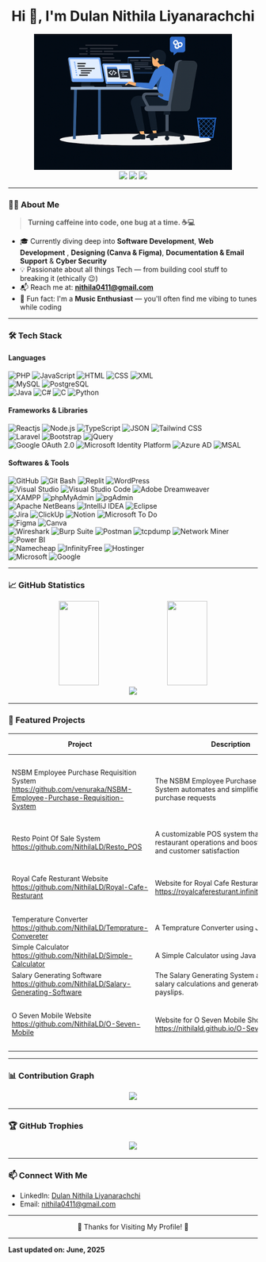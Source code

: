 <h1 align="center">Hi 👋, I'm Dulan Nithila Liyanarachchi</h1>

<p align="center">
  <img src="image.png" width="400"/><br>
  <a href="https://www.linkedin.com/in/dulan-nithila-liyanarachchi-563a7121a/" target="_blank"><img src="https://img.shields.io/badge/LinkedIn-0A66C2?style=for-the-badge&logo=linkedin&logoColor=white"/></a>
  <a href="https://www.canva.com/design/DAGXK5wfXZo/EjtNT3_aKm12U2kU4xU0Dw/view?utm_content=DAGXK5wfXZo&utm_campaign=designshare&utm_medium=link2&utm_source=uniquelinks&utlId=hbed17927a7)" target="_blank"><img src="https://img.shields.io/badge/CV-6f42c1?style=for-the-badge&logo=readthedocs&logoColor=white"/></a>
  <a href="https://nithilald.github.io/Dulan-Nithila-Liyanarachchi/" target="_blank">
    <img src="https://img.shields.io/badge/Portfolio-20C997?style=for-the-badge&logo=vercel&logoColor=white"/>
  </a>
</p>

---

### 👨‍💻 About Me

> **Turning caffeine into code, one bug at a time. ☕💻**

- 🎓 Currently diving deep into **Software Development**, **Web Development** , **Designing (Canva & Figma)**, **Documentation & Email Support** & **Cyber Security**
- 💡 Passionate about all things Tech — from building cool stuff to breaking it (ethically 😉)
- 📬 Reach me at: **nithila0411@gmail.com**
- 🎵 Fun fact: I'm a **Music Enthusiast** — you'll often find me vibing to tunes while coding

---

### 🛠️ Tech Stack

<p align="center">

#### Languages  
![PHP](https://img.shields.io/badge/-PHP-8993BE?style=flat-square&logo=php&logoColor=white) ![JavaScript](https://img.shields.io/badge/-JavaScript-F7DF1E?style=flat-square&logo=javascript&logoColor=black) ![HTML](https://img.shields.io/badge/-HTML-E34F26?style=flat-square&logo=html5&logoColor=white) ![CSS](https://img.shields.io/badge/-CSS-1572B6?style=flat-square&logo=css3&logoColor=white) ![XML](https://img.shields.io/badge/-XML-orange?style=flat-square&logo=xml&logoColor=white) <br>![MySQL](https://img.shields.io/badge/-MySQL-4479A1?style=flat-square&logo=mysql&logoColor=white) ![PostgreSQL](https://img.shields.io/badge/-PostgreSQL-336791?style=flat-square&logo=postgresql&logoColor=white) <br>![Java](https://img.shields.io/badge/-Java-007396?style=flat-square&logo=java&logoColor=white) ![C#](https://img.shields.io/badge/-C%23-239120?style=flat-square&logo=csharp&logoColor=white) ![C](https://img.shields.io/badge/-C-A8B9CC?style=flat-square&logo=c&logoColor=white) ![Python](https://img.shields.io/badge/-Python-3776AB?style=flat-square&logo=python&logoColor=white)

#### Frameworks & Libraries  
![Reactjs](https://img.shields.io/badge/-React-61DAFB?style=flat-square&logo=react&logoColor=black) ![Node.js](https://img.shields.io/badge/-Node.js-339933?style=flat-square&logo=node.js&logoColor=white) ![TypeScript](https://img.shields.io/badge/-TypeScript-3178C6?style=flat-square&logo=typescript&logoColor=white)
 ![JSON](https://img.shields.io/badge/-JSON-000000?style=flat-square&logo=json&logoColor=white) ![Tailwind CSS](https://img.shields.io/badge/-Tailwind_CSS-38B2AC?style=flat-square&logo=tailwind-css&logoColor=white) <br>![Laravel](https://img.shields.io/badge/-Laravel-FF2D20?style=flat-square&logo=laravel&logoColor=white) ![Bootstrap](https://img.shields.io/badge/-Bootstrap-563D7C?style=flat-square&logo=bootstrap&logoColor=white) ![jQuery](https://img.shields.io/badge/-jQuery-0769AD?style=flat-square&logo=jquery&logoColor=white) <br>![Google OAuth 2.0](https://img.shields.io/badge/-Google_OAuth_2.0-4285F4?style=flat-square&logo=google&logoColor=white) ![Microsoft Identity Platform](https://img.shields.io/badge/-Microsoft_Identity_Platform-0078D4?style=flat-square&logo=microsoft&logoColor=white) ![Azure AD](https://img.shields.io/badge/-Azure_AD-0078D4?style=flat-square&logo=microsoft-azure&logoColor=white) ![MSAL](https://img.shields.io/badge/-MSAL-0078D4?style=flat-square&logo=microsoft&logoColor=white)

#### Softwares & Tools  
![GitHub](https://img.shields.io/badge/-GitHub-2088FF?style=flat-square&logo=github&logoColor=white) ![Git Bash](https://img.shields.io/badge/-Git_Bash-F05032?style=flat-square&logo=git&logoColor=white) ![Replit](https://img.shields.io/badge/-Replit-667881?style=flat-square&logo=replit&logoColor=white) ![WordPress](https://img.shields.io/badge/-WordPress-21759B?style=flat-square&logo=wordpress&logoColor=white)
 <br/>![Visual Studio](https://img.shields.io/badge/-Visual_Studio-5C2D91?style=flat-square&logo=visualstudio&logoColor=white) ![Visual Studio Code](https://img.shields.io/badge/-Visual_Studio_Code-007ACC?style=flat-square&logo=visual-studio-code&logoColor=white) ![Adobe Dreamweaver](https://img.shields.io/badge/-Dreamweaver-FF61F6?style=flat-square&logo=adobe-dreamweaver&logoColor=white) <br/>![XAMPP](https://img.shields.io/badge/-XAMPP-FB7A24?style=flat-square&logo=xampp&logoColor=white) ![phpMyAdmin](https://img.shields.io/badge/-phpMyAdmin-6A5C5C?style=flat-square&logo=phpmyadmin&logoColor=white) ![pgAdmin](https://img.shields.io/badge/-pgAdmin-336791?style=flat-square&logo=pgadmin&logoColor=white) <br/>![Apache NetBeans](https://img.shields.io/badge/-Apache_NetBeans-1B6AC6?style=flat-square&logo=apache-netbeans-ide&logoColor=white) ![IntelliJ IDEA](https://img.shields.io/badge/-IntelliJ_IDEA-000000?style=flat-square&logo=intellij-idea&logoColor=white) ![Eclipse](https://img.shields.io/badge/-Eclipse-2C2255?style=flat-square&logo=eclipse&logoColor=white) <br/>![Jira](https://img.shields.io/badge/-Jira-0052CC?style=flat-square&logo=jira&logoColor=white) ![ClickUp](https://img.shields.io/badge/-ClickUp-7E5F4B?style=flat-square&logo=clickup&logoColor=white) ![Notion](https://img.shields.io/badge/-Notion-000000?style=flat-square&logo=notion&logoColor=white) ![Microsoft To Do](https://img.shields.io/badge/-Microsoft_To_Do-0078D4?style=flat-square&logo=microsoft-to-do&logoColor=white) <br/>![Figma](https://img.shields.io/badge/-Figma-F24E1E?style=flat-square&logo=figma&logoColor=white) ![Canva](https://img.shields.io/badge/-Canva-00C4CC?style=flat-square&logo=canva&logoColor=white) <br/>![Wireshark](https://img.shields.io/badge/-Wireshark-1679A7?style=flat-square&logo=wireshark&logoColor=white) ![Burp Suite](https://img.shields.io/badge/-Burp_Suite-FF7139?style=flat-square&logo=burp-suite&logoColor=white) ![Postman](https://img.shields.io/badge/-Postman-FF6C37?style=flat-square&logo=postman&logoColor=white) ![tcpdump](https://img.shields.io/badge/-tcpdump-4A154B?style=flat-square&logo=terminal&logoColor=white) ![Network Miner](https://img.shields.io/badge/-Network_Miner-2C5BB4?style=flat-square&logo=wireshark&logoColor=white) <br/>![Power BI](https://img.shields.io/badge/-Power_BI-F2C811?style=flat-square&logo=powerbi&logoColor=black) <br/> ![Namecheap](https://img.shields.io/badge/-Namecheap-DE3723?style=flat-square&logo=namecheap&logoColor=white) ![InfinityFree](https://img.shields.io/badge/-InfinityFree-0080FF?style=flat-square&logoColor=white) ![Hostinger](https://img.shields.io/badge/-Hostinger-673DE6?style=flat-square&logo=hostinger&logoColor=white) <br/> ![Microsoft](https://img.shields.io/badge/-Microsoft-5E5E5E?style=flat-square&logo=microsoft&logoColor=white) ![Google](https://img.shields.io/badge/-Google-4285F4?style=flat-square&logo=google&logoColor=white)

</p>

---

### 📈 GitHub Statistics

<p align="center">
  <img src="https://github-readme-stats.vercel.app/api?username=NithilaLD&show_icons=true&theme=github_dark" height="170" width="40%"/>
  &nbsp;<img src="https://github-readme-stats.vercel.app/api/top-langs/?username=NithilaLD&layout=compact&theme=github_dark" height="170" width="40%" style="padding-left: 10px;"/><br/>
  <img src="https://streak-stats.demolab.com/?user=NithilaLD&theme=github-dark&hide_border=true" height="150" />
</p>

---

### 📂 Featured Projects

| Project | Description | Tech Stack | Softwares & Tools |
|--------|-------------|------------|-------------|
| NSBM Employee Purchase Requisition System https://github.com/venuraka/NSBM-Employee-Purchase-Requisition-System | The NSBM Employee Purchase Requisition System automates and simplifies employee purchase requests | `PHP`, `Javascript(js)`, `CSS`, `HTML`, `MySQL`, `Boostrap`, `JQuery`, `Microsoft Auth 2.0` | `XAMPP`, `PHPMyAdmin`, `Visual Studio Code`, `Github`, `Clickup` |
| Resto Point Of Sale System https://github.com/NithilaLD/Resto_POS | A customizable POS system that streamlines restaurant operations and boosts efficiency and customer satisfaction | `Reactjs`, `Nodejs`, `PostgreSQL`, `Tailwind CSS` | `PGAdmin`, `Github`, `Jira`|
| Royal Cafe Resturant Website https://github.com/NithilaLD/Royal-Cafe-Resturant | Website for Royal Cafe Resturant https://royalcaferesturant.infinityfreeapp.com/ | `HTML`, `Javascript(js)`, `CSS` , `PHP`| `XAMPP`, `PHPMyAdmin`, `Visual Studio Code`, `Github` |
| Temperature Converter https://github.com/NithilaLD/Temprature-Convereter | A Temprature Converter using Java | `Java`| `Netbeans` |
| Simple Calculator https://github.com/NithilaLD/Simple-Calculator | A Simple Calculator using Java | `Java`| `Netbeans` |
| Salary Generating Software https://github.com/NithilaLD/Salary-Generating-Software | The Salary Generating System automates salary calculations and generates detailed payslips. | `C#` | `Visual Studio`, `Github` |
| O Seven Mobile Website https://github.com/NithilaLD/O-Seven-Mobile | Website for O Seven Mobile Shop https://nithilald.github.io/O-Seven-Mobile/ | `HTML`, `Javascript(js)`, `CSS` | `XAMPP`, `PHPMyAdmin`, `Visual Studio Code`, `Github` |


---

### 📊 Contribution Graph

<p align="center">
  <img src="https://github-readme-activity-graph.vercel.app/graph?username=NithilaLD&theme=react-dark&hide_border=true" />
</p>

---

### 🏆 GitHub Trophies

<p align="center">
  <img src="https://github-profile-trophy.vercel.app/?username=NithilaLD&theme=discord&no-frame=true&column=7&margin-w=5&margin-h=5"/>
</p>

---
### 📫 Connect With Me

- LinkedIn: <a href="https://www.linkedin.com/in/dulan-nithila-liyanarachchi-563a7121a/" target="_blank">Dulan Nithila Liyanarachchi</a>
- Email: <a href="mailto:nithila0411@gmail.com">nithila0411@gmail.com<a/>

---

<p align="center">
  🌟 Thanks for Visiting My Profile! 🌟
</p>

---

**Last updated on: June, 2025**
<!---
NithilaLD/NithilaLD is a ✨ special ✨ repository because its `README.md` (this file) appears on your GitHub profile.
You can click the Preview link to take a look at your changes.
--->
